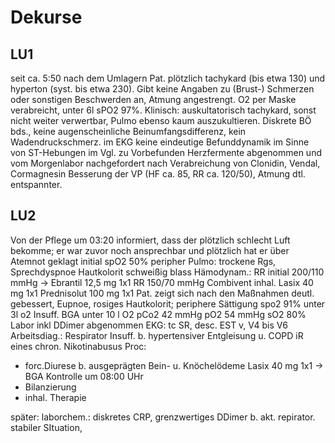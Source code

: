 

Dekurse
==
LU1
--
seit ca. 5:50 nach dem Umlagern Pat. plötzlich tachykard (bis etwa 130) und
hyperton (syst. bis etwa 230). Gibt keine Angaben zu (Brust-) Schmerzen oder
sonstigen Beschwerden an, Atmung angestrengt. O2 per Maske verabreicht, unter 6l
sPO2 97%.
Klinisch: auskultatorisch tachykard, sonst nicht weiter verwertbar, Pulmo ebenso
kaum auszukultieren. Diskrete BÖ bds., keine augenscheinliche Beinumfangsdifferenz,
kein Wadendruckschmerz.
im EKG keine eindeutige Befunddynamik im Sinne von ST-Hebungen im Vgl. zu
Vorbefunden
Herzfermente abgenommen und vom Morgenlabor nachgefordert
nach Verabreichung von Clonidin, Vendal, Cormagnesin Besserung der VP (HF ca. 85,
RR ca. 120/50), Atmung dtl. entspannter.



LU2
--
Von der Pflege um 03:20 informiert, dass der plötzlich schlecht Luft bekomme; er
war zuvor noch ansprechbar und plötzlich hat er über Atemnot geklagt initial spO2
50% peripher
Pulmo: trockene Rgs, Sprechdyspnoe
Hautkolorit schweißig blass
Hämodynam.:
RR initial 200/110 mmHg -> Ebrantil 12,5 mg 1x1 RR 150/70 mmHg
Combivent inhal.
Lasix 40 mg 1x1
Prednisolut 100 mg 1x1
Pat. zeigt sich nach den Maßnahmen deutl. gebessert, Eupnoe, rosiges Hautkolorit;
periphere Sättigung spo2 91% unter 3l o2 Insuff.
BGA unter 10 l O2 pCo2 42 mmHg pO2 54 mmHg sO2 80%
Labor inkl DDimer abgenommen
EKG: tc SR, desc. EST v, V4 bis V6
Arbeitsdiag.: Respirator Insuff. b. hypertensiver Entgleisung u. COPD iR eines chron.
Nikotinabusus
Proc:
- forc.Diurese b. ausgeprägten Bein- u. Knöchelödeme Lasix 40 mg 1x1 -> BGA
Kontrolle um 08:00 UHr
- Bilanzierung
- inhal. Therapie

später: laborchem.: diskretes CRP, grenzwertiges DDimer b. akt. repirator. stabiler SItuation, 
